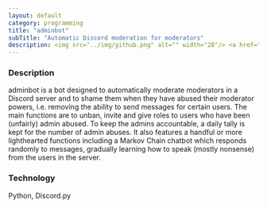 ```yaml
---
layout: default
category: programming
title: "adminbot"
subTitle: "Automatic Discord moderation for moderators"
description: <img src="../img/github.png" alt="" width="28"/> <a href="https://github.com/saultyevil/adminbot">adminbot</a>
---
```


### Description

adminbot is a bot designed to automatically moderate moderators in a Discord server
and to shame them when they have abused their moderator powers, i.e. removing the
ability to send messages for certain users. The main
functions are to unban, invite and give roles to users who have been (unfairly)
admin abused. To keep the admins accountable, a daily tally is kept for the
number of admin abuses. It also features a handful or more lighthearted
functions including a Markov Chain chatbot which responds randomly to
messages, gradually learning how to speak (mostly nonsense) from the users
in the server.

### Technology

Python, Discord.py
